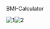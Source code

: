 BMI-Calculator

![1](https://github.com/shammisk/BMI-Calculator/assets/99946678/b156de77-616d-4d28-9009-25b9180a9a01)![2](https://github.com/shammisk/BMI-Calculator/assets/99946678/8fd67377-110e-4c82-b899-3ab69cb9a2a6)





